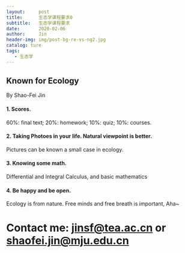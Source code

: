 ```yaml
---
layout:     post
title:      生态学课程要求0
subtitle:   生态学课程要求
date:       2020-02-06
author:     Jin
header-img: img/post-bg-re-vs-ng2.jpg
catalog: ture
tags:
   - 生态学
---
```




## Known for Ecology
By Shao-Fei Jin
#### 1. Scores.
60%: final text; 20%: homework; 10%: quiz; 10%: courses.
#### 2. Taking Photoes in your life. Natural viewpoint is better.
Pictures can be known a small case in ecology. 
#### 3. Knowing some math.
Differential and Integral Calculus, and basic mathematics
#### 4. Be happy and be open.
Ecology is from nature. Free minds and free breath is important, Aha~

# Contact me: jinsf@tea.ac.cn or shaofei.jin@mju.edu.cn
